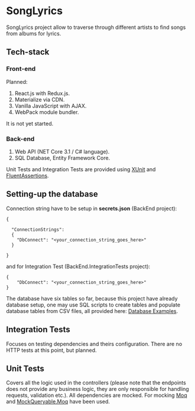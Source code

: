 # SongLyrics

SongLyrics project allow to traverse through different artists to find songs from albums for lyrics.

## Tech-stack

### Front-end

Planned:

1. React.js with Redux.js.
1. Materialize via CDN.
1. Vanilla JavaScript with AJAX.
1. WebPack module bundler.

It is not yet started.

### Back-end

1. Web API (NET Core 3.1 / C# language).
1. SQL Database, Entity Framework Core.

Unit Tests and Integration Tests are provided using [XUnit](https://github.com/xunit/xunit) and [FluentAssertions](https://github.com/fluentassertions/fluentassertions).

## Setting-up the database

Connection string have to be setup in __secrets.json__ (BackEnd project):

```
{

  "ConnectionStrings": 
  {
    "DbConnect": "<your_connection_string_goes_here>"
  }

}
```

and for Integration Test (BackEnd.IntegrationTests project):

```
{
    "DbConnect": "<your_connection_string_goes_here>"
}
```

The database have six tables so far, because this project have already database setup, one may use SQL scripts to create tables and populate database tables from CSV files, all provided here: [Database Examples](https://github.com/TomaszKandula/SongLyrics/tree/master/DatabaseExamples).

## Integration Tests

Focuses on testing dependencies and theirs configuration. There are no HTTP tests at this point, but planned.

## Unit Tests

Covers all the logic used in the controllers (please note that the endpoints does not provide any business logic, they are only responsible for handling requests, validation etc.). All dependencies are mocked. For mocking [Moq](https://github.com/moq/moq4) and [MockQueryable.Moq](https://github.com/romantitov/MockQueryable) have been used. 
